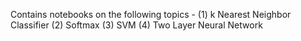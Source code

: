 Contains notebooks on the following topics - 
(1) k Nearest Neighbor Classifier
(2) Softmax
(3) SVM
(4) Two Layer Neural Network
